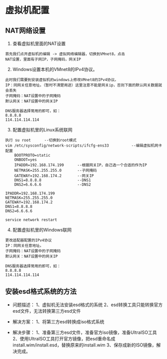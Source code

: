 # 虚拟机配置


## NAT网络设置
1. 查看虚拟机里面的NAT设置

```
首先我们点开虚拟机的编辑 -> 虚拟网络编辑器，切换到VMnet8，点击
NAT设置，里面有子网IP，子网掩码，网关IP
```



2. Windows设置本机的VMnet8的IPv4协议。

```
此时我们需要到安装虚拟机的windows上修改VMnet8的IPv4协议。
IP：同网关任意地址。（暂时不清楚用途）这里注意不能是网关ip，否则下面的默认网关数据就会丢失
子网掩码：NAT设置中的子网掩码
默认网关：NAT设置中的网关IP

DNS服务器选择常用的即可，如：
8.8.8.8
114.114.114.114

```



3. 配置虚拟机里的Linux系统联网

```
执行 su root		--切换到root模式
vim /etc/sysconfig/network-scripts/ifcfg-ens33			--编辑虚拟机网卡配置
	BOOTPROTO=static
	ONBOOT=yes
	IPADDR=192.168.174.199		--根据网关IP，自己选一个合适的作为IP
	NETMASK=255.255.255.0		--子网掩码
	GATEWAY=192.168.174.2		--网关IP
	DNS1=8.8.8.8				--DNS1
	DNS2=6.6.6.6				--DNS2
	
IPADDR=192.168.174.199
NETMASK=255.255.255.0
GATEWAY=192.168.174.2
DNS1=8.8.8.8
DNS2=6.6.6.6
	
service network restart	
```



4. 配置虚拟机里的Windows联网

```
更改适配器配置的IPv4协议
IP：同网关任意地址。
子网掩码：NAT设置中的子网掩码
默认网关：NAT设置中的网关IP

DNS服务器选择常用的即可，如：
8.8.8.8
114.114.114.114
```


## 安装esd格式系统的方法

 - 问题描述：
1、虚拟机无法安装esd格式的系统
2、esd转换工具只能转换官方esd文件，无法转换第三方esd文件

 - 解决方案：
1、将第三方esd转换成iso格式系统

 - 解决步骤：
1、准备第三方esd文件，准备官方iso镜像，准备UltraISO工具
2、使用UltraISO工具打开官方镜像，把esd重命名成install.wim/install.esd，替换原来的install.wim
3、保存成新的ISO镜像，解决完成。